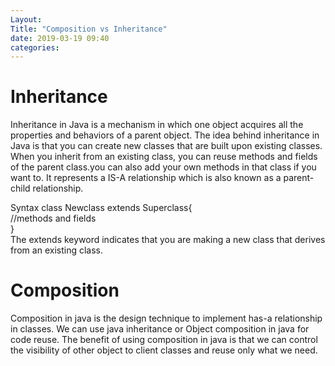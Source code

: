```yaml
---
Layout:
Title: "Composition vs Inheritance"
date: 2019-03-19 09:40
categories:
---
```


# Inheritance
Inheritance in Java is a mechanism in which one object acquires all the properties and behaviors of a parent object.
The idea behind inheritance in Java is that you can create new classes that are built upon existing classes.
When you inherit from an existing class, you can reuse methods and fields of the parent class.you can also add your own methods in that class if you want to.
It represents a IS-A relationship which is also known as a parent-child relationship.

Syntax
class Newclass extends Superclass{  
   //methods and fields  
}  
The extends keyword indicates that you are making a new class that derives from an existing class.

# Composition
Composition in java is the design technique to implement has-a relationship in classes.
We can use java inheritance or Object composition in java for code reuse.
The benefit of using composition in java is that we can control the visibility of other object to client classes and reuse only what we need.


